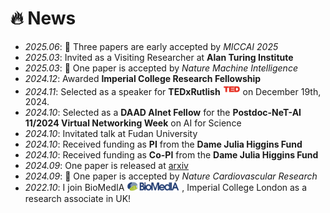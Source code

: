 # 🔥 News
- *2025.06*: 🎉 Three papers are early accepted by *MICCAI 2025*
- *2025.03*: Invited as a Visiting Researcher at **Alan Turing Institute**
- *2025.03*: 🎉 One paper is accepted by *Nature Machine Intelligence*
- *2024.12*: Awarded **Imperial College Research Fellowship**
- *2024.11*: Selected as a speaker for **TEDxRutlish** <img src='./images/logo/ted.png' style='width: 2em;'>  on December 19th, 2024.
- *2024.10*: Selected as a **DAAD AInet Fellow** for the **Postdoc-NeT-AI 11/2024 Virtual Networking Week** on AI for Science
- *2024.10*: Invitated talk at Fudan University
- *2024.10*: Received funding as **PI** from the **Dame Julia Higgins Fund** 
- *2024.10*: Received funding as **Co-PI** from the **Dame Julia Higgins Fund**
- *2024.09*: One paper is released at [arxiv](https://arxiv.org/abs/2409.13825)
- *2024.09*: 🎉 One paper is accepted by *Nature Cardiovascular Research*
- *2022.10*: I join BioMedIA <img src='./images/Biomedia_green_L1.png' style='width: 6em;'> , Imperial College London as a research associate in UK!